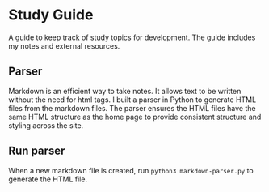 # Study Guide

A guide to keep track of study topics for development. The guide includes my notes and external resources.

## Parser
Markdown is an efficient way to take notes. It allows text to be written without the need for html tags.
I built a parser in Python to generate HTML files from the markdown files. The parser ensures the HTML files
have the same HTML structure as the home page to provide consistent structure and styling across the site.

## Run parser
When a new markdown file is created, run `python3 markdown-parser.py` to generate the HTML file.